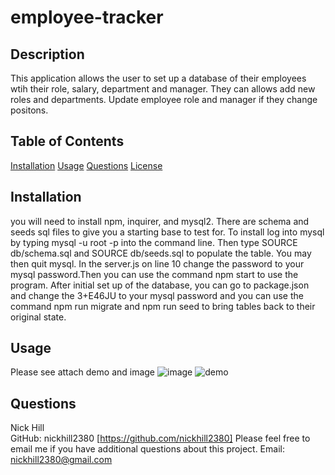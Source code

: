 
  
# employee-tracker  

                
                
## Description

This application allows the user to set up a database of their employees wtih their role, salary, department and manager. They can allows add new roles and departments. Update employee role and manager if they change positons.

## Table of Contents

[Installation](#installation)
[Usage](#usage)
[Questions](#questions)
[License](#license)

## Installation

you will need to install npm, inquirer, and mysql2. There are schema and seeds sql files to give you a starting base to test for. To install log into mysql by typing mysql -u root -p into the command line. Then type SOURCE db/schema.sql and SOURCE db/seeds.sql to populate the table. You may then quit mysql. In the server.js on line 10 change the password to your mysql password.Then you can use the command npm start to use the program. After initial set up of the database, you can go to package.json and change the 3+E46JU to your mysql password and you can use the command npm run migrate and npm run seed to bring tables back to their original state. 

## Usage

Please see attach demo and image
![image](https://user-images.githubusercontent.com/71850826/105640633-169fdb80-5e4d-11eb-8443-cddec591f782.png)
![demo](https://drive.google.com/file/d/1Bnd3EMgDtSB3vPmjr_kc9s8VgQGK3Yfa/preview)

## Questions

Nick Hill  
GitHub: nickhill2380 [https://github.com/nickhill2380]
Please feel free to email me if you have additional questions about this project.
Email: <nickhill2380@gmail.com>



